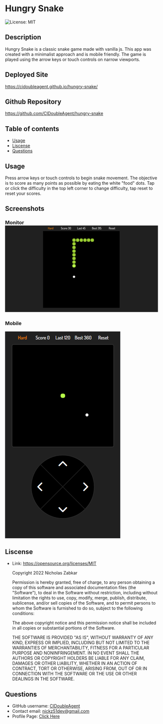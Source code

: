 # Hungry Snake
![License: MIT](https://img.shields.io/badge/License-MIT-yellow.svg)
## Description
Hungry Snake is a classic snake game made with vanilla js. This app was created with a minimalist approach and is mobile friendly. The game is played using the arrow keys or touch controls on narrow viewports.
## Deployed Site
https://cidoubleagent.github.io/hungry-snake/
## Github Repository
https://github.com/CIDoubleAgent/hungry-snake
## Table of contents
* [Usage](#usage)
* [Liscense](#liscense)
* [Questions](#questions)
## Usage
Press arrow keys or touch controls to begin snake movement. The objective is to score as many points as possible by eating the white "food" dots. Tap or click the difficulty in the top left corner to change difficulty, tap reset to reset your scores.
## Screenshots
### Monitor ![hungry-snake_1](https://github.com/CIDoubleAgent/hungry-snake/blob/main/images/hungry-snake_1.png?raw=true)

### Mobile
![hungry-snake_2](https://github.com/CIDoubleAgent/hungry-snake/blob/main/images/hungry-snake_2.png?raw=true)
## Liscense
* Link: https://opensource.org/licenses/MIT  

    Copyright 2022 Nicholas Zabkar

    Permission is hereby granted, free of charge, to any person obtaining 
    a copy of this software and associated documentation files 
    (the "Software"), to deal in the Software without restriction, 
    including without limitation the rights to use, copy, modify, merge, 
    publish, distribute, sublicense, and/or sell copies of the Software, 
    and to permit persons to whom the Software is furnished to do so, 
    subject to the following conditions:

    The above copyright notice and this permission notice shall be included 
    in all copies or substantial portions of the Software.

    THE SOFTWARE IS PROVIDED "AS IS", WITHOUT WARRANTY OF ANY KIND, 
    EXPRESS OR IMPLIED, INCLUDING BUT NOT LIMITED TO THE WARRANTIES OF 
    MERCHANTABILITY, FITNESS FOR A PARTICULAR PURPOSE AND NONINFRINGEMENT. 
    IN NO EVENT SHALL THE AUTHORS OR COPYRIGHT HOLDERS BE LIABLE FOR ANY 
    CLAIM, DAMAGES OR OTHER LIABILITY, WHETHER IN AN ACTION OF CONTRACT, 
    TORT OR OTHERWISE, ARISING FROM, OUT OF OR IN CONNECTION WITH THE 
    SOFTWARE OR THE USE OR OTHER DEALINGS IN THE SOFTWARE.
## Questions
* GitHub username: [CIDoubleAgent](https://github.com/CIDoubleAgent)
* Contact email: [nickz51dev@gmail.com](https://mail.google.com/mail/?view=cm&fs=1&tf=1&to=nickz51dev@gmail.com)
* Profile Page: [Click Here](https://cidoubleagent.github.io/react-portfolio/)